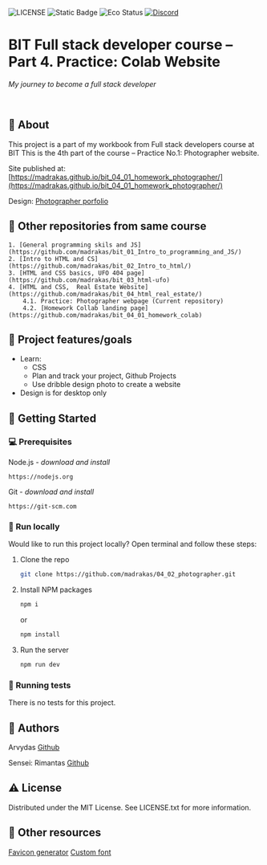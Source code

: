![LICENSE](https://img.shields.io/badge/license-MIT-blue.svg?style=flat-square)
![Static Badge](https://img.shields.io/badge/%20Coffe-Free-yellow)
![Eco Status](https://img.shields.io/badge/ECO-Friendly-green.svg)
[![Discord](https://discord.com/api/guilds/571393319201144843/widget.png)](https://discord.gg/dRwW4rw)

# BIT Full stack developer course – Part 4. Practice: Colab Website

_My journey to become a full stack developer_

<br>

## 🌟 About

This project is a part of my workbook from Full stack developers course at BIT This is the 4th part of the course – Practice No.1: Photographer website.

Site published at: [https://madrakas.github.io/bit_04_01_homework_photographer/](https://madrakas.github.io/bit_04_01_homework_photographer/)

Design: [Photographer porfolio](https://dribbble.com/shots/22848649-Webdesign-photographer)

## 🧭 Other repositories from same course
    1. [General programming skils and JS](https://github.com/madrakas/bit_01_Intro_to_programming_and_JS/)
    2. [Intro to HTML and CS](https://github.com/madrakas/bit_02_Intro_to_html/)
    3. [HTML and CSS basics, UFO 404 page](https://github.com/madrakas/bit_03_html-ufo)
    4. [HTML and CSS,  Real Estate Website](https://github.com/madrakas/bit_04_html_real_estate/)
        4.1. Practice: Photographer webpage (Current repository)
        4.2. [Homework Collab landing page](https://github.com/madrakas/bit_04_01_homework_colab)

## 🎯 Project features/goals

*   Learn:
    *   CSS
    *   Plan and track your project, Github Projects
    *   Use dribble design photo to create a website
*   Design is for desktop only

## 🧰 Getting Started

### 💻 Prerequisites

Node.js - _download and install_

```
https://nodejs.org
```

Git - _download and install_

```
https://git-scm.com
```

### 🏃 Run locally

Would like to run this project locally? Open terminal and follow these steps:

1. Clone the repo
    ```sh
    git clone https://github.com/madrakas/04_02_photographer.git
    ```
2. Install NPM packages
    ```sh
    npm i
    ```
    or
    ```sh
    npm install
    ```
3. Run the server
    ```sh
    npm run dev
    ```

### 🧪 Running tests

There is no tests for this project.

## 🎅 Authors

Arvydas [Github](https://github.com/madrakas)

Sensei: Rimantas [Github](https://github.com/belauzas)

## ⚠️ License

Distributed under the MIT License. See LICENSE.txt for more information.

## 🔗 Other resources

[Favicon generator](https://realfavicongenerator.net/)
[Custom font](https://fonts.google.com/specimen/Playfair+Display)
